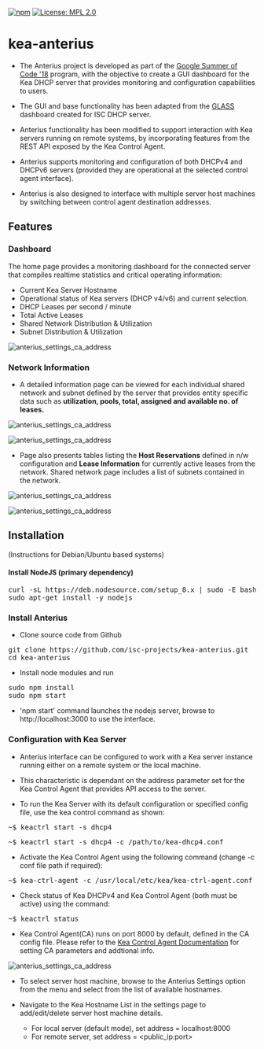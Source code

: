 [![npm](https://img.shields.io/npm/v/npm.svg)]()
[![License: MPL 2.0](https://img.shields.io/badge/License-MPL%202.0-brightgreen.svg)](https://opensource.org/licenses/MPL-2.0)

# kea-anterius
- The Anterius project is developed as part of the [Google Summer of Code '18](https://summerofcode.withgoogle.com) program, with the objective to create a GUI dashboard for the Kea DHCP server that provides monitoring and configuration capabilities to users. 

- The GUI and base functionality has been adapted from the [GLASS](https://github.com/Akkadius/glass-isc-dhcp) dashboard created for ISC DHCP server.

- Anterius functionality has been modified to support interaction with Kea servers running on remote systems, by incorporating features from the REST API exposed by the Kea Control Agent.

- Anterius supports monitoring and configuration of both DHCPv4 and DHCPv6 servers (provided they are operational at the selected control agent interface).

- Anterius is also designed to interface with multiple server host machines by switching between control agent destination addresses.

## Features
  ### Dashboard
  The home page provides a monitoring dashboard for the connected server that compiles realtime statistics and critical operating information:
  * Current Kea Server Hostname
  * Operational status of Kea servers (DHCP v4/v6) and current selection.
  * DHCP Leases per second / minute
  * Total Active Leases
  * Shared Network Distribution & Utilization
  * Subnet Distribution & Utilization
  
  ![anterius_settings_ca_address](https://raw.githubusercontent.com/isc-projects/kea-anterius/master/public/images/screenshots/anterius_dashboard.png)
  
  ### Network Information
- A detailed information page can be viewed for each individual shared network and subnet defined by the server that provides entity specific data such as **utilization, pools, total, assigned and available no. of leases.**

![anterius_settings_ca_address](https://raw.githubusercontent.com/isc-projects/kea-anterius/master/public/images/screenshots/anterius_sharednw_info.png)

![anterius_settings_ca_address](https://raw.githubusercontent.com/isc-projects/kea-anterius/master/public/images/screenshots/anterius_subnet_info.png)

- Page also presents tables listing the **Host Reservations** defined in n/w configuration and **Lease Information** for currently active leases from the network. Shared network page includes a list of subnets contained in the network.

![anterius_settings_ca_address](https://raw.githubusercontent.com/isc-projects/kea-anterius/master/public/images/screenshots/anterius_hostresv_info.png)

![anterius_settings_ca_address](https://raw.githubusercontent.com/isc-projects/kea-anterius/master/public/images/screenshots/anterius_lease_info.png)


## Installation
(Instructions for Debian/Ubuntu based systems)

#### Install NodeJS (primary dependency)

<pre>
curl -sL https://deb.nodesource.com/setup_8.x | sudo -E bash -
sudo apt-get install -y nodejs
</pre>

### Install Anterius
- Clone source code from Github
<pre>
git clone https://github.com/isc-projects/kea-anterius.git
cd kea-anterius
</pre>

- Install node modules and run
<pre>
sudo npm install
sudo npm start
</pre>

- 'npm start' command launches the nodejs server, browse to http://localhost:3000 to use the interface.

### Configuration with Kea Server
- Anterius interface can be configured to work with a Kea server instance running either on a remote system or the local machine. 

- This characteristic is dependant on the address parameter set for the Kea Control Agent that provides API access to the server.

- To run the Kea Server with its default configuration or specified config file, use the kea control command as shown:
<pre>
~$ keactrl start -s dhcp4  
</pre>
<pre>
~$ keactrl start -s dhcp4 -c /path/to/kea-dhcp4.conf 
</pre>

- Activate the Kea Control Agent using the following command (change -c conf file path if required):
<pre>
~$ kea-ctrl-agent -c /usr/local/etc/kea/kea-ctrl-agent.conf
</pre>

- Check status of Kea DHCPv4 and Kea Control Agent (both must be active) using the command:
<pre>
~$ keactrl status
</pre>

- Kea Control Agent(CA) runs on port 8000 by default, defined in the CA config file. Please refer to the [Kea Control Agent Documentation](https://kea.isc.org/docs/kea-guide.html#kea-ctrl-agent) for setting CA parameters and addtional info.

![anterius_settings_ca_address](https://raw.githubusercontent.com/isc-projects/kea-anterius/master/public/images/screenshots/anterius_settings.png)

- To select server host machine, browse to the Anterius Settings option from the menu and select from the list of available hostnames. 
- Navigate to the Kea Hostname List in the settings page to add/edit/delete server host machine details. 

  - For local server (default mode), set address = localhost:8000
  - For remote server, set address = <public_ip:port>

